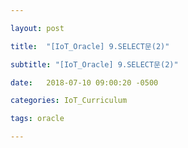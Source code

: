 ```yaml
---

layout: post

title:  "[IoT_Oracle] 9.SELECT문(2)"

subtitle: "[IoT_Oracle] 9.SELECT문(2)"

date:   2018-07-10 09:00:20 -0500

categories: IoT_Curriculum

tags: oracle

---
```


## 